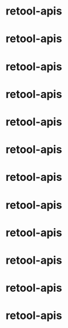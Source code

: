 # retool-apis
# retool-apis
# retool-apis
# retool-apis
# retool-apis
# retool-apis
# retool-apis
# retool-apis
# retool-apis
# retool-apis
# retool-apis
# retool-apis
